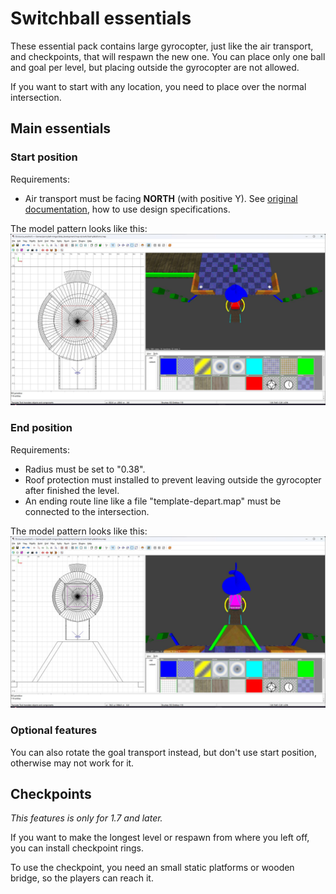 # Switchball essentials
These essential pack contains large gyrocopter, just like the air transport, and checkpoints, that will respawn the new one.
You can place only one ball and goal per level, but placing outside the gyrocopter are not allowed.

If you want to start with any location, you need to place over the normal intersection.

## Main essentials

### Start position
Requirements:
- Air transport must be facing **NORTH** (with positive Y). See [original documentation](https://github.com/ersohnstyne/neverball-docs/blob/master/Entities.md#info_player_start), how to use design specifications.

The model pattern looks like this:
![template-airtransport-start](img/examples/airtransport-start.jpg)

### End position
Requirements:
- Radius must be set to "0.38".
- Roof protection must installed to prevent leaving outside the gyrocopter after finished the level.
- An ending route line like a file "template-depart.map" must be connected to the intersection.

The model pattern looks like this:
![template-airtransport-end](img/examples/airtransport-end.jpg)

### Optional features
You can also rotate the goal transport instead, but don't use start position, otherwise may not work for it.

## Checkpoints

*This features is only for 1.7 and later.*

If you want to make the longest level or respawn from where you left off, you can install checkpoint rings.

To use the checkpoint, you need an small static platforms or wooden bridge, so the players can reach it.
